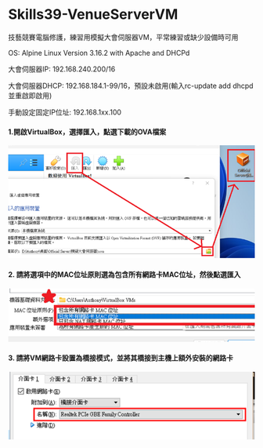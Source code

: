 # Skills39-VenueServerVM
技藝競賽電腦修護，練習用模擬大會伺服器VM，平常練習或缺少設備時可用

OS: Alpine Linux Version 3.16.2 with Apache and DHCPd

大會伺服器IP: 192.168.240.200/16

大會伺服器DHCP: 192.168.184.1-99/16，預設未啟用(輸入rc-update add dhcpd並重啟即啟用)

手動設定固定IP位址: 192.168.1xx.100

#### 1.開啟VirtualBox，選擇匯入，點選下載的OVA檔案
![](https://github.com/a10036gt/Skills39-VenueServerVM/blob/main/%E5%9C%96%E7%89%871.png?raw=true)

#### 2. 請將選項中的MAC位址原則選為包含所有網路卡MAC位址，然後點選匯入
![](https://github.com/a10036gt/Skills39-VenueServerVM/blob/main/%E5%9C%96%E7%89%872.png?raw=true)

#### 3. 請將VM網路卡設置為橋接模式，並將其橋接到主機上額外安裝的網路卡
![](https://github.com/a10036gt/Skills39-VenueServerVM/blob/main/%E5%9C%96%E7%89%873.png?raw=true)
